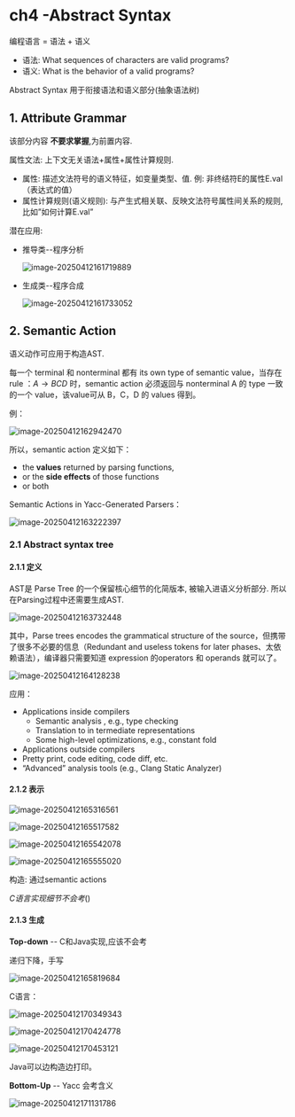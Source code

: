 # ch4 -Abstract Syntax

编程语言 = 语法 + 语义

- 语法: What sequences of characters are valid programs? 
- 语义: What is the behavior of a valid programs?

 Abstract Syntax 用于衔接语法和语义部分(抽象语法树)

## 1. Attribute Grammar

该部分内容 **不要求掌握**,为前置内容.

属性文法: 上下文无关语法+属性+属性计算规则.

- 属性: 描述文法符号的语义特征，如变量类型、值. 例: 非终结符E的属性E.val（表达式的值）
- 属性计算规则(语义规则): 与产生式相关联、反映文法符号属性间关系的规则, 比如”如何计算E.val”

潜在应用:

- 推导类--程序分析

  ![image-20250412161719889](./Abstract%20Syntax.assets/image-20250412161719889.png)

- 生成类--程序合成

  ![image-20250412161733052](./Abstract%20Syntax.assets/image-20250412161733052.png)



## 2. Semantic Action

语义动作可应用于构造AST.

每一个 terminal 和 nonterminal 都有 its own type of semantic value，当存在 rule ：$A \rightarrow BCD$ 时，semantic action 必须返回与 nonterminal A 的 type 一致的一个 value，该value可从 B，C，D 的 values 得到。

例：

![image-20250412162942470](./Abstract%20Syntax.assets/image-20250412162942470.png)

所以，semantic action 定义如下：

- the **values** returned by parsing functions,
- or the **side effects** of those functions
- or both

Semantic Actions in Yacc-Generated Parsers：

![image-20250412163222397](./Abstract%20Syntax.assets/image-20250412163222397.png)

### 2.1 Abstract syntax tree

#### 2.1.1 定义

AST是 Parse Tree 的一个保留核心细节的化简版本,  被输入进语义分析部分. 所以在Parsing过程中还需要生成AST.

![image-20250412163732448](./Abstract%20Syntax.assets/image-20250412163732448.png)

其中，Parse trees encodes the grammatical structure of the source，但携带了很多不必要的信息（Redundant and useless tokens for later phases、太依赖语法），编译器只需要知道 expression 的operators 和 operands 就可以了。

![image-20250412164128238](./Abstract%20Syntax.assets/image-20250412164128238.png)

应用：

- Applications inside compilers
  - Semantic analysis , e.g., type checking
  -  Translation to in termediate representations
  -  Some high-level optimizations, e.g., constant fold
-  Applications outside compilers
  - Pretty print, code editing, code diff, etc.
  - “Advanced” analysis tools (e.g., Clang Static Analyzer)

#### 2.1.2 表示

![image-20250412165316561](./Abstract%20Syntax.assets/image-20250412165316561.png)

![image-20250412165517582](./Abstract%20Syntax.assets/image-20250412165517582.png)

![image-20250412165542078](./Abstract%20Syntax.assets/image-20250412165542078.png)

![image-20250412165555020](./Abstract%20Syntax.assets/image-20250412165555020.png)

构造: 通过semantic actions 

*C语言实现细节不会考*()

#### 2.1.3 生成

**Top-down** -- C和Java实现,应该不会考

递归下降，手写

![image-20250412165819684](./Abstract%20Syntax.assets/image-20250412165819684.png)

C语言：

![image-20250412170349343](./Abstract%20Syntax.assets/image-20250412170349343.png)

![image-20250412170424778](./Abstract%20Syntax.assets/image-20250412170424778.png)

![image-20250412170453121](./Abstract%20Syntax.assets/image-20250412170453121.png)

Java可以边构造边打印。

**Bottom-Up** -- Yacc 会考含义

![image-20250412171131786](./Abstract%20Syntax.assets/image-20250412171131786.png)

